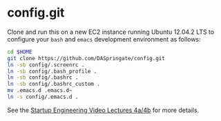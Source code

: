config.git
============
Clone and run this on a new EC2 instance running Ubuntu 12.04.2 LTS to
configure your `bash` and `emacs` development environment as follows:

```sh
cd $HOME
git clone https://github.com/DASpringate/config.git
ln -sb config/.screenrc .
ln -sb config/.bash_profile .
ln -sb config/.bashrc .
ln -sb config/.bashrc_custom .
mv .emacs.d .emacs.d~
ln -s config/.emacs.d .
```

See the
[Startup Engineering Video Lectures 4a/4b](https://class.coursera.org/startup-001/lecture/index)
for more details.
